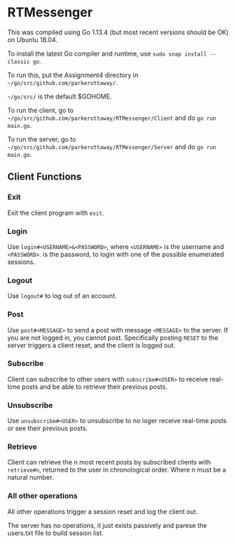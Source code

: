 # RTMessenger
This was compiled using Go 1.13.4 (but most recent versions should be OK) on Ubuntu 18.04.

To install the latest Go compiler and runtime, use `sudo snap install --classic go`.

To run this, put the Assignment4 directory in `~/go/src/github.com/parkerottaway/`.

`~/go/src/` is the default $GOHOME.

To run the client, go to `~/go/src/github.com/parkerottaway/RTMessenger/Client` and do `go run main.go`.

To run the server, go to `~/go/src/github.com/parkerottaway/RTMessenger/Server` and do `go run main.go`.

## Client Functions

### Exit
Exit the client program with `exit`.
### Login
Use `login#<USERNAME>&<PASSWORD>`, where `<USERNAME>` is the username and `<PASSWORD>`. is the password, to login with one of the possible enumerated sessions.
### Logout
Use `logout#` to log out of an account.
### Post
Use `post#<MESSAGE>` to send a post with message `<MESSAGE>` to the server. If you are not logged in, you cannot post. Specifically posting `RESET` to the server triggers a client reset, and the client is logged out.
### Subscribe
Client can subscribe to other users with `subscribe#<USER>` to receive real-time posts and be able to retrieve their previous posts.
### Unsubscribe
Use `unsubscribe#<USER>` to unsubscribe to no loger receive real-time posts or see their previous posts.
### Retrieve
Client can retrieve the n most recent posts by subscribed clients with `retrieve#n`, returned to the user in chronological order. Where n must be a natural number.
### All other operations
All other operations trigger a session reset and log the client out.

The server has no operations, it just exists passively and parese the users.txt file to build session list.
